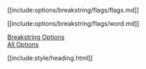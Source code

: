 [[include:options/breakstring/flags/flags.md]]

[[include:options/breakstring/flags/word.md]]

[Breakstring Options](../index.html)  
[All Options](../../index.html)

[[include:style/heading.html]]